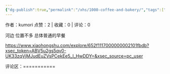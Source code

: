 ```yaml
---
{"dg-publish":true,"permalink":"/xhs/1000-coffee-and-bakery/","tags":["rednote","威尼斯"]}
---
```


作者：kumori
点赞：2   |   收藏：0   |   评论：0

河边 位置不多 总体普通的早餐

https://www.xiaohongshu.com/explore/652f1117000000002101fbdb?xsec_token=ABV5u2gs5qv0-UK33zqVjMJudEuZVsPCekEe5_I_HwDDY=&xsec_source=pc_user

评论区：===========

